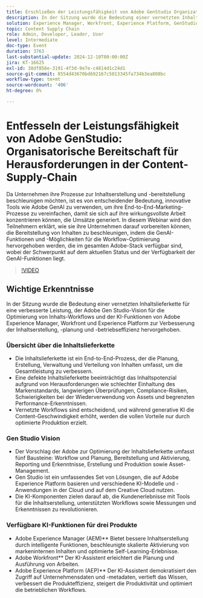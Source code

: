 ```yaml
---
title: Erschließen der Leistungsfähigkeit von Adobe GenStudio Organizational Readiness zur Bewältigung von Herausforderungen in der Content-Supply-Chain
description: In der Sitzung wurde die Bedeutung einer vernetzten Inhaltslieferkette für eine verbesserte Leistung, der Adobe Gen Studio-Vision für die Optimierung von Inhalts-Workflows und der KI-Funktionen von Adobe Experience Manager, Workfront und Experience Platform zur Verbesserung der Inhaltserstellung, -planung und -betriebseffizienz hervorgehoben.
solution: Experience Manager, Workfront, Experience Platform, GenStudio for Performance Marketing
topic: Content Supply Chain
role: Admin, Developer, Leader, User
level: Intermediate
doc-type: Event
duration: 3763
last-substantial-update: 2024-12-10T00:00:00Z
jira: KT-16625
exl-id: 38df856e-3191-4f3d-9e7e-c4814d1c24d1
source-git-commit: 8554d43670bd692167c5013345fa734b3ea808bc
workflow-type: tm+mt
source-wordcount: '406'
ht-degree: 0%

---
```


# Entfesseln der Leistungsfähigkeit von Adobe GenStudio: Organisatorische Bereitschaft für Herausforderungen in der Content-Supply-Chain

Da Unternehmen ihre Prozesse zur Inhaltserstellung und -bereitstellung beschleunigen möchten, ist es von entscheidender Bedeutung, innovative Tools wie Adobe GenAI zu verwenden, um ihre End-to-End-Marketing-Prozesse zu vereinfachen, damit sie sich auf ihre wirkungsvollste Arbeit konzentrieren können, die Umsätze generiert. In diesem Webinar wird den Teilnehmern erklärt, wie sie ihre Unternehmen darauf vorbereiten können, die Bereitstellung von Inhalten zu beschleunigen, indem die GenAI-Funktionen und -Möglichkeiten für die Workflow-Optimierung hervorgehoben werden, die im gesamten Adobe-Stack verfügbar sind, wobei der Schwerpunkt auf dem aktuellen Status und der Verfügbarkeit der GenAI-Funktionen liegt.

>[!VIDEO](https://video.tv.adobe.com/v/3440932/?learn=on&enablevpops)

## Wichtige Erkenntnisse

In der Sitzung wurde die Bedeutung einer vernetzten Inhaltslieferkette für eine verbesserte Leistung, der Adobe Gen Studio-Vision für die Optimierung von Inhalts-Workflows und der KI-Funktionen von Adobe Experience Manager, Workfront und Experience Platform zur Verbesserung der Inhaltserstellung, -planung und -betriebseffizienz hervorgehoben.

### Übersicht über die Inhaltslieferkette

* Die Inhaltslieferkette ist ein End-to-End-Prozess, der die Planung, Erstellung, Verwaltung und Verteilung von Inhalten umfasst, um die Gesamtleistung zu verbessern.
* Eine defekte Inhaltslieferkette beeinträchtigt das Inhaltspotenzial aufgrund von Herausforderungen wie schlechter Einhaltung des Markenstandards, langwierigen Überprüfungen, Compliance-Risiken, Schwierigkeiten bei der Wiederverwendung von Assets und begrenzten Performance-Erkenntnissen.
* Vernetzte Workflows sind entscheidend, und während generative KI die Content-Geschwindigkeit erhöht, werden die vollen Vorteile nur durch optimierte Produktion erzielt.

### Gen Studio Vision

* Der Vorschlag der Adobe zur Optimierung der Inhaltslieferkette umfasst fünf Bausteine: Workflow und Planung, Bereitstellung und Aktivierung, Reporting und Erkenntnisse, Erstellung und Produktion sowie Asset-Management.
* Gen Studio ist ein umfassendes Set von Lösungen, die auf Adobe Experience Platform basieren und verschiedene KI-Modelle und -Anwendungen in der Cloud und auf dem Creative Cloud nutzen.
* Die KI-Komponenten zielen darauf ab, die Kundenerlebnisse mit Tools für die Inhaltserstellung, unterstützten Workflows sowie Messungen und Erkenntnissen zu revolutionieren.

### Verfügbare KI-Funktionen für drei Produkte

* Adobe Experience Manager (AEM)** Bietet bessere Inhaltserstellung durch intelligente Funktionen, beschleunigte skalierte Aktivierung von markeninternen Inhalten und optimierte Self-Learning-Erlebnisse.
* Adobe Workfront** Der KI-Assistent erleichtert die Planung und Ausführung von Arbeiten.
* Adobe Experience Platform (AEP)** Der KI-Assistent demokratisiert den Zugriff auf Unternehmensdaten und -metadaten, vertieft das Wissen, verbessert die Produkteffizienz, steigert die Produktivität und optimiert die betrieblichen Workflows.
